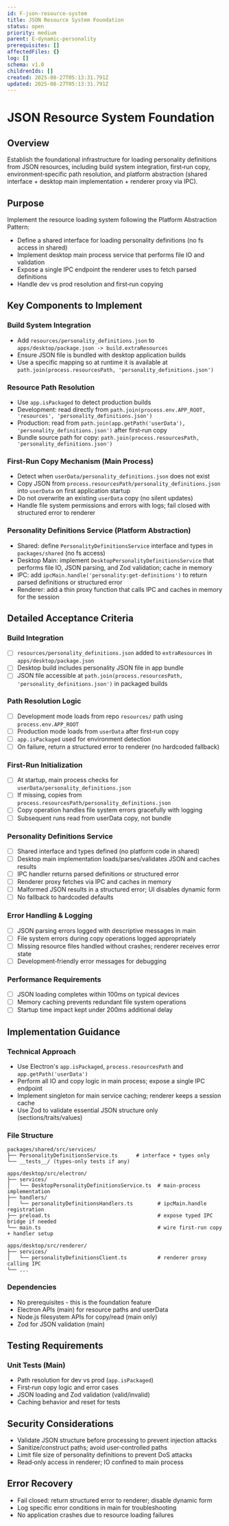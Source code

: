 ```yaml
---
id: F-json-resource-system
title: JSON Resource System Foundation
status: open
priority: medium
parent: E-dynamic-personality
prerequisites: []
affectedFiles: {}
log: []
schema: v1.0
childrenIds: []
created: 2025-08-27T05:13:31.791Z
updated: 2025-08-27T05:13:31.791Z
---
```


# JSON Resource System Foundation

## Overview

Establish the foundational infrastructure for loading personality definitions from JSON resources, including build system integration, first‑run copy, environment‑specific path resolution, and platform abstraction (shared interface + desktop main implementation + renderer proxy via IPC).

## Purpose

Implement the resource loading system following the Platform Abstraction Pattern:

- Define a shared interface for loading personality definitions (no fs access in shared)
- Implement desktop main process service that performs file IO and validation
- Expose a single IPC endpoint the renderer uses to fetch parsed definitions
- Handle dev vs prod resolution and first‑run copying

## Key Components to Implement

### Build System Integration

- Add `resources/personality_definitions.json` to `apps/desktop/package.json -> build.extraResources`
- Ensure JSON file is bundled with desktop application builds
- Use a specific mapping so at runtime it is available at `path.join(process.resourcesPath, 'personality_definitions.json')`

### Resource Path Resolution

- Use `app.isPackaged` to detect production builds
- Development: read directly from `path.join(process.env.APP_ROOT, 'resources', 'personality_definitions.json')`
- Production: read from `path.join(app.getPath('userData'), 'personality_definitions.json')` after first‑run copy
- Bundle source path for copy: `path.join(process.resourcesPath, 'personality_definitions.json')`

### First-Run Copy Mechanism (Main Process)

- Detect when `userData/personality_definitions.json` does not exist
- Copy JSON from `process.resourcesPath/personality_definitions.json` into `userData` on first application startup
- Do not overwrite an existing `userData` copy (no silent updates)
- Handle file system permissions and errors with logs; fail closed with structured error to renderer

### Personality Definitions Service (Platform Abstraction)

- Shared: define `PersonalityDefinitionsService` interface and types in `packages/shared` (no fs access)
- Desktop Main: implement `DesktopPersonalityDefinitionsService` that performs file IO, JSON parsing, and Zod validation; cache in memory
- IPC: add `ipcMain.handle('personality:get-definitions')` to return parsed definitions or structured error
- Renderer: add a thin proxy function that calls IPC and caches in memory for the session

## Detailed Acceptance Criteria

### Build Integration

- [ ] `resources/personality_definitions.json` added to `extraResources` in `apps/desktop/package.json`
- [ ] Desktop build includes personality JSON file in app bundle
- [ ] JSON file accessible at `path.join(process.resourcesPath, 'personality_definitions.json')` in packaged builds

### Path Resolution Logic

- [ ] Development mode loads from repo `resources/` path using `process.env.APP_ROOT`
- [ ] Production mode loads from `userData` after first‑run copy
- [ ] `app.isPackaged` used for environment detection
- [ ] On failure, return a structured error to renderer (no hardcoded fallback)

### First-Run Initialization

- [ ] At startup, main process checks for `userData/personality_definitions.json`
- [ ] If missing, copies from `process.resourcesPath/personality_definitions.json`
- [ ] Copy operation handles file system errors gracefully with logging
- [ ] Subsequent runs read from userData copy, not bundle

### Personality Definitions Service

- [ ] Shared interface and types defined (no platform code in shared)
- [ ] Desktop main implementation loads/parses/validates JSON and caches results
- [ ] IPC handler returns parsed definitions or structured error
- [ ] Renderer proxy fetches via IPC and caches in memory
- [ ] Malformed JSON results in a structured error; UI disables dynamic form
- [ ] No fallback to hardcoded defaults

### Error Handling & Logging

- [ ] JSON parsing errors logged with descriptive messages in main
- [ ] File system errors during copy operations logged appropriately
- [ ] Missing resource files handled without crashes; renderer receives error state
- [ ] Development‑friendly error messages for debugging

### Performance Requirements

- [ ] JSON loading completes within 100ms on typical devices
- [ ] Memory caching prevents redundant file system operations
- [ ] Startup time impact kept under 200ms additional delay

## Implementation Guidance

### Technical Approach

- Use Electron's `app.isPackaged`, `process.resourcesPath` and `app.getPath('userData')`
- Perform all IO and copy logic in main process; expose a single IPC endpoint
- Implement singleton for main service caching; renderer keeps a session cache
- Use Zod to validate essential JSON structure only (sections/traits/values)

### File Structure

```
packages/shared/src/services/
├── PersonalityDefinitionsService.ts      # interface + types only
└── __tests__/ (types-only tests if any)

apps/desktop/src/electron/
├── services/
│   └── DesktopPersonalityDefinitionsService.ts  # main-process implementation
├── handlers/
│   └── personalityDefinitionsHandlers.ts        # ipcMain.handle registration
├── preload.ts                                   # expose typed IPC bridge if needed
└── main.ts                                      # wire first-run copy + handler setup

apps/desktop/src/renderer/
├── services/
│   └── personalityDefinitionsClient.ts          # renderer proxy calling IPC
└── ...
```

### Dependencies

- No prerequisites - this is the foundation feature
- Electron APIs (main) for resource paths and userData
- Node.js filesystem APIs for copy/read (main only)
- Zod for JSON validation (main)

## Testing Requirements

### Unit Tests (Main)

- Path resolution for dev vs prod (`app.isPackaged`)
- First‑run copy logic and error cases
- JSON loading and Zod validation (valid/invalid)
- Caching behavior and reset for tests

## Security Considerations

- Validate JSON structure before processing to prevent injection attacks
- Sanitize/construct paths; avoid user‑controlled paths
- Limit file size of personality definitions to prevent DoS attacks
- Read‑only access in renderer; IO confined to main process

## Error Recovery

- Fail closed: return structured error to renderer; disable dynamic form
- Log specific error conditions in main for troubleshooting
- No application crashes due to resource loading failures
